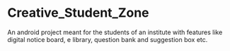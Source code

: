 # Creative_Student_Zone
An android project meant for the students of an institute with features like digital notice board, e library, question bank and suggestion box etc.
